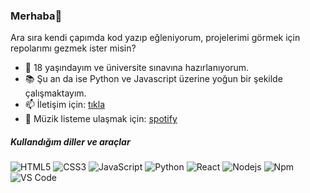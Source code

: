 ### Merhaba👋

Ara sıra kendi çapımda kod yazıp eğleniyorum, projelerimi görmek için repolarımı gezmek ister misin?

- 🔭 18 yaşındayım ve üniversite sınavına hazırlanıyorum.
- 📚 Şu an da ise Python ve Javascript üzerine yoğun bir şekilde çalışmaktayım.
- 📫 İletişim için: [tıkla](mailto:abdulbakiaydogan1@outlook.com)
- 🎵 Müzik listeme ulaşmak için: [spotify](https://open.spotify.com/user/wxxs3mhd4wxfg869wfe3ga5t4?si=1829ea8e06fa414b)

##### Kullandığım diller ve araçlar

![HTML5](https://img.shields.io/badge/-HTML5-%23E44D27?style=flat-square&logo=html5&logoColor=ffffff)
![CSS3](https://img.shields.io/badge/-CSS3-%231572B6?style=flat-square&logo=css3)
![JavaScript](https://img.shields.io/badge/-JavaScript-%23F7DF1C?style=flat-square&logo=javascript&logoColor=000000&labelColor=%23F7DF1C&color=%23FFCE5A)
![Python](http://img.shields.io/badge/-Python-3776AB?style=flat-square&logo=python&logoColor=ffffff)
![React](https://img.shields.io/badge/-React-61DAFB?style=flat-square&logo=react&logoColor=ffffff)
![Nodejs](https://img.shields.io/badge/-Nodejs-339933?style=flat-square&logo=Node.js&logoColor=ffffff)
![Npm](https://img.shields.io/badge/-npm-CB3837?style=flat-square&logo=npm)
![VS Code](http://img.shields.io/badge/-VS%20Code-007ACC?style=flat-square&logo=visual-studio-code&logoColor=ffffff)
